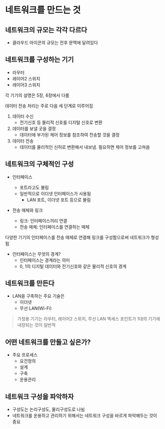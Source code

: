 # 네트워크를 만드는 것

## 네트워크의 규모는 각각 다르다

* 클라우드 아이콘의 규모는 전후 문맥에 달려있다

## 네트워크를 구성하는 기기

* 라우터
* 레이어2 스위치
* 레이어3 스위치

각 기기의 설명은 5장, 6장에서 다룸

데이터 전송 처리는 주로 다음 세 단계로 이루어짐

1. 데이터 수신
   - 전기신호 등 물리적 신호를 디지털 신호로 변환
2. 데이터를 보낼 곳을 결정
   - 데이터에 부가된 제어 정보를 참조하여 전송할 것을 결정
3. 데이터 전송
   - 데이터를 물리적인 신허로 변환해서 내보냄. 필요하면 제어 정보를 고쳐씀

## 네트워크의 구체적인 구성

* 인터페이스
  + 포트라고도 불림
  + 일반적으로 이더넷 인터페이스가 사용됨
    - LAN 포트, 이더넷 포트 등으로 불림

* 전송 매체와 링크
  + 링크: 인터페이스끼리 연결
  + 전송 매체: 인터페이스를 연결하는 매체

다양한 기기의 인터페이스를 전송 매체로 연결해 링크를 구성함으로써 네트워크가 형성됨

* 인터페이스는 무엇의 경계?
  + 인터페이스는 경계라는 의미
  + 0, 1의 디지털 데이터와 전기신호와 같은 물리적 신호의 경계

## 네트워크를 만든다

- LAN을 구축하는 주요 기술은
  - 이더넷
  - 무선 LAN(Wi-Fi)

> 가정용 기기는 라우터, 레이어2 스위치, 무선 LAN 엑세스 포인트가 1대의 기기에 내장되는 것이 일반적

## 어떤 네트워크를 만들고 싶은가?

- 주요 프로세스
  - 요건정의
  - 설계
  - 구축
  - 운용관리

## 네트워크 구성을 파악하자

- 구성도는 논리구성도, 물리구성도로 나뉨
- 네트워크를 운용하고 관리하기 위해서는 네트워크 구성을 바르게 파악해두는 것이 중요


